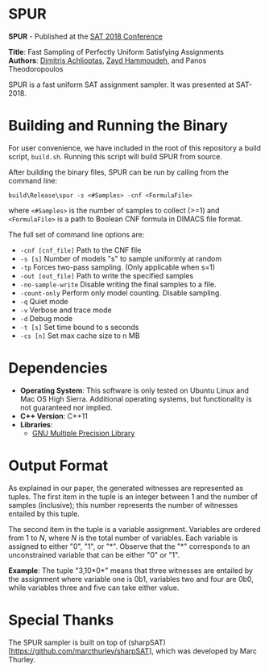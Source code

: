 # SPUR 

**SPUR** - Published at the [SAT 2018 Conference](http://sat2018.azurewebsites.net/)

**Title**: Fast Sampling of Perfectly Uniform Satisfying Assignments  
**Authors**: [Dimitris Achlioptas](https://users.soe.ucsc.edu/~optas/), [Zayd Hammoudeh](https://users.soe.ucsc.edu/~zayd/), and Panos Theodoropoulos

SPUR is a fast uniform SAT assignment sampler.  It was presented at SAT-2018. 

# Building and Running the Binary

For user convenience, we have included in the root of this repository a build script, `build.sh`.  Running this script will build SPUR from source.

After building the binary files, SPUR can be run by calling from the command line:

`build\Release\spur -s <#Samples> -cnf <FormulaFile>` 

where `<#Samples>` is the number of samples to collect (>=1) and `<FormulaFile>` is a path to Boolean CNF formula in DIMACS file format.

The full set of command line options are:
* `-cnf [cnf_file]` Path to the CNF file
* `-s [s]` 	 Number of models "s" to sample uniformly at random
* `-tp`    	 Forces two-pass sampling. (Only applicable when s=1)
* `-out [out_file]`  Path to write the specified samples
* `-no-sample-write` Disable writing the final samples to a file.
* `-count-only`	 Perform only model counting.  Disable sampling.
* `-q`     	 Quiet mode
* `-v`     	 Verbose and trace mode
* `-d`     	 Debug mode
* `-t [s]` 	 Set time bound to s seconds
* `-cs [n]`	 Set max cache size to n MB

# Dependencies

* **Operating System**: This software is only tested on Ubuntu Linux and Mac OS High Sierra. Additional operating systems, but functionality is not guaranteed nor implied.
* **C++ Version**: C++11
* **Libraries**:
  - [GNU Multiple Precision Library](https://gmplib.org/)

# Output Format

As explained in our paper, the generated witnesses are represented as tuples.  The first item in the tuple is an integer between 1 and the number of samples (inclusive); this number represents the number of witnesses entailed by this tuple.  

The second item in the tuple is a variable assignment.  Variables are ordered from 1 to *N*, where *N* is the total number of variables.  Each variable is assigned to either "0", "1", or "\*".  Observe that the "\*" corresponds to an unconstrained variable that can be either "0" or "1".

**Example**: The tuple "3,10\*0\*" means that three witnesses are entailed by the assignment where variable one is 0b1, variables two and four are 0b0, while variables three and five can take either value.

# Special Thanks

The SPUR sampler is built on top of (sharpSAT)[https://github.com/marcthurley/sharpSAT], which was developed by Marc Thurley.

